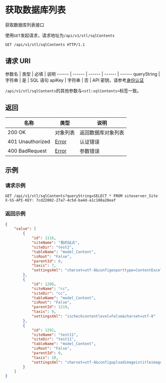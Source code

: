 # 获取数据库列表

获取数据库列表接口

使用`GET`发起请求，请求地址为`/api/v1/stl/sqlContents`

```http
GET /api/v1/stl/sqlContents HTTP/1.1
```

## 请求 URI

参数名 | 类型 | 必填 | 说明
------ | ------ | ------ | ------ | ------
queryString | 字符串 | 是 | SQL 语句
apiKey | 字符串 | 否 | API 密钥，请参考[身份认证](authentication.md)

`/api/v1/stl/sqlContents`的其他参数与`<stl:sqlContents>`标签一致。

## 返回

名称 | 类型 | 说明
------ | ------ | ------
200 OK | 对象列表 | 返回数据库对象列表
401 Unauthorized | [Error](/error?id=error) | 认证错误
400 BadRequest | [Error](/error?id=error) | 参数错误

## 示例

### 请求示例

```http
GET /api/v1/stl/sqlContents?queryString=SELECT * FROM siteserver_Site
X-SS-API-KEY: 7cd22002-27a7-4c5d-ba4d-a1c108a20eaf
```

### 返回示例

```json
{
    "value": [
        {
            "id": 1116,
            "siteName": "我的站点",
            "siteDir": "test2",
            "tableName": "model_Content",
            "isRoot": "False",
            "parentId": 0,
            "taxis": 7,
            "settingsXml": "charset=utf-8&configexporttype=ContentExcel&configexportperiods=0&configexportdisplayattributes=Id,Title,LinkUrl,AddDate,Hits,GroupNameCollection,Tags,FreeReadings,FullReadingPrice,PaidReadings,PaperPrice,SubTitle,ImageUrl,VideoUrl,FileUrl,Content,Summary,Author,Source&configexportischecked=All&apiurl=/api&homeurl=/home&ismultideployment=False&iscreatedoubleclick=True&siteurl=/Magazine&outersiteurl=/Magazine&innersiteurl=/Magazine&outerapiurl=/api&innerapiurl=/api&pagesize=3&configselectimagecurrenturl=upload/images&configuploadimageistitleimage=False&configuploadimagetitleimagewidth=152&configuploadimagetitleimageheight=109&configuploadimageistitleimagelesssizenotthumb=False&configuploadimageisshowimageintexteditor=False&configuploadimageislinktooriginal=False&configuploadimageissmallimage=False&configuploadimagesmallimagewidth=500&configuploadimagesmallimageheight=&configuploadimageissmallimagelesssizenotthumb=False&isseparatedweb=False&separatedweburl=http://web.chinacampus.org&issaveimageintexteditor=True&isautopageintexteditor=False&autopagewordnum=1500&iscontenttitlebreakline=False&lisautocheckkeywords=False&ischeckcontentlevel=False"
        },
        {
            "id": 1288,
            "siteName": "cc",
            "siteDir": "cc",
            "tableName": "model_Content",
            "isRoot": "False",
            "parentId": 1219,
            "taxis": 9,
            "settingsXml": "ischeckcontentlevel=False&charset=utf-8"
        },
        {
            "id": 1292,
            "siteName": "test11",
            "siteDir": "test11",
            "tableName": "model_Content",
            "isRoot": "False",
            "parentId": 0,
            "taxis": 10,
            "settingsXml": "charset=utf-8&configuploadimageistitleimage=True&configuploadimagetitleimagewidth=300&configuploadimagetitleimageheight=&configuploadimageistitleimagelesssizenotthumb=False&configuploadimageisshowimageintexteditor=True&configuploadimageislinktooriginal=False&configuploadimageissmallimage=True&configuploadimagesmallimagewidth=500&configuploadimagesmallimageheight=&configuploadimageissmallimagelesssizenotthumb=False&mingzi=SiteServer&gongsi=CMS&apiurl=/api&homeurl=/home&ismultideployment=False&iscreatedoubleclick=False&outerurl=&innerurl=&isseparatedweb=False"
        }
    ]
}
```